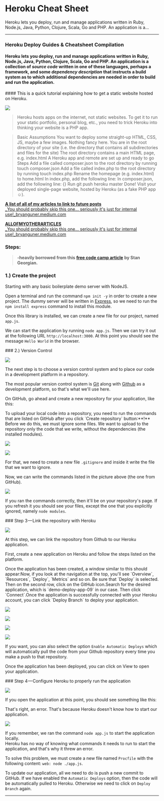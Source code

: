 # Heroku Cheat Sheet

Heroku lets you deploy, run and manage applications written in Ruby, Node.js, Java, Python, Clojure, Scala, Go and PHP. An application is a…

***

### Heroku Deploy Guides & Cheatsheet Compilation

#### Heroku lets you deploy, run and manage applications written in Ruby, Node.js, Java, Python, Clojure, Scala, Go and PHP. An application is a collection of _source code_ written in one of these languages, perhaps a framework, and some _dependency description_ that instructs a build system as to which additional dependencies are needed in order to build and run the application.

\#### This is a quick tutorial explaining how to get a static website hosted on Heroku.

![](https://cdn-images-1.medium.com/max/800/0\*gAOfoFENBTwE5mqJ.gif)

> Heroku hosts apps on the internet, not static websites. To get it to run your static portfolio, personal blog, etc., you need to trick Heroku into thinking your website is a PHP app.

> Basic Assumptions You want to deploy some straight-up HTML, CSS, JS, maybe a few images. Nothing fancy here. You are in the root directory of your site (i.e. the directory that contains all subdirectories and files for the site) The root directory contains a main HTML page, e.g. index.html A Heroku app and remote are set up and ready to go Steps Add a file called composer.json to the root directory by running touch composer.json Add a file called index.php to the root directory by running touch index.php Rename the homepage (e.g. index.html) to home.html In index.php, add the following line: In composer.json, add the following line: {} Run git push heroku master Done! Visit your deployed single-page website, hosted by Heroku (as a fake PHP app ☺).

[**A list of all of my articles to link to future posts**\
\_You should probably skip this one… seriously it's just for internal use!\_bryanguner.medium.com](https://bryanguner.medium.com/a-list-of-all-of-my-articles-to-link-to-future-posts-1f6f88ebdf5b)

[**ALLOFMYOTHERARTICLES**\
\_You should probably skip this one… seriously it's just for internal use!\_bryanguner.medium.com](https://bryanguner.medium.com/a-list-of-all-of-my-articles-to-link-to-future-posts-1f6f88ebdf5b)

### Steps:

> **-heavily borrowed from this** [**free code camp article**](https://www.freecodecamp.org/news/how-to-deploy-an-application-to-heroku/) **by Stan Georgian.**

### 1.) Create the project

Starting with any basic boilerplate demo server with NodeJS.

Open a terminal and run the command `npm init -y` in order to create a new project. The dummy server will be written in [Express](https://expressjs.com), so we need to run the `npm install express` command to install this module.

Once this library is installed, we can create a new file for our project, named `app.js`.

We can start the application by running `node app.js`. Then we can try it out at the following URL `http://localhost:3000`. At this point you should see the message `Hello World` in the browser.

\### 2.) Version Control

![](https://cdn-images-1.medium.com/max/800/0\*3FuViRnU9-PB5uqf.PNG)

The next step is to choose a version control system and to place our code in a development platform in a repository.

The most popular version control system is [Git](https://git-scm.com) along with [Github](https://github.com) as a development platform, so that's what we'll use here.

On GitHub, go ahead and create a new repository for your application, like this:

To upload your local code into a repository, you need to run the commands that are listed on GitHub after you click \`Create repository\` button:\*\*!\*\* Before we do this, we must ignore some files. We want to upload to the repository only the code that we write, without the dependencies (the installed modules).

![](https://cdn-images-1.medium.com/max/800/0\*pyHPJP0kjAV9sij1.PNG)

![](https://cdn-images-1.medium.com/max/800/0\*C7nOWV7ygqTRdqcu.PNG)

For that, we need to create a new file `.gitignore` and inside it write the file that we want to ignore.

Now, we can write the commands listed in the picture above (the one from GitHub).

![](https://cdn-images-1.medium.com/max/800/0\*T-9QyGzUdWvFuA-D.PNG)

If you ran the commands correctly, then it'll be on your repository's page. If you refresh it you should see your files, except the one that you explicitly ignored, namely `node modules`.

\### Step 3 — Link the repository with Heroku

![](https://cdn-images-1.medium.com/max/800/0\*\_WzaY9T9A0FsvPgb.PNG)

At this step, we can link the repository from Github to our Heroku application.

First, create a new application on Heroku and follow the steps listed on the platform.

Once the application has been created, a window similar to this should appear:Now, if you look at the navigation at the top, you'll see \`Overview\`, \`Resources\`, \`Deploy\`, \`Metrics\` and so on. Be sure that \`Deploy\` is selected. Then on the second row, click on the GitHub icon.Search for the desired application, which is \`demo-deploy-app-09\` in our case. Then click \`Connect\`.Once the application is successfully connected with your Heroku account, you can click \`Deploy Branch\` to deploy your application.

![](https://cdn-images-1.medium.com/max/800/0\*kAZI5kiisUiZ2Z9D.PNG)

![](https://cdn-images-1.medium.com/max/800/0\*T89joca8hXRO8UsL.PNG)

![](https://cdn-images-1.medium.com/max/800/0\*cowa0t6DgTqjUdjR.PNG)

![](https://cdn-images-1.medium.com/max/800/0\*J9tMV455odrM00UJ.PNG)

If you want, you can also select the option `Enable Automatic Deploys` which will automatically pull the code from your Github repository every time you make a push to that repository.

Once the application has been deployed, you can click on View to open your application.

\### Step 4 — Configure Heroku to properly run the application

![](https://cdn-images-1.medium.com/max/800/0\*9dBdxScA9\_dIEz1Q.PNG)

If you open the application at this point, you should see something like this:

That's right, an error. That's because Heroku doesn't know how to start our application.

![](https://cdn-images-1.medium.com/max/800/0\*rMZ8aneIjG3nx211.PNG)

If you remember, we ran the command `node app.js` to start the application locally.\
Heroku has no way of knowing what commands it needs to run to start the application, and that's why it threw an error.

To solve this problem, we must create a new file named `Procfile` with the following content: `web: node ./app.js`.

To update our application, all we need to do is push a new commit to GitHub. If we have enabled the `Automatic Deploys` option, then the code will be automatically pulled to Heroku. Otherwise we need to click on `Deploy Branch` again.

***
